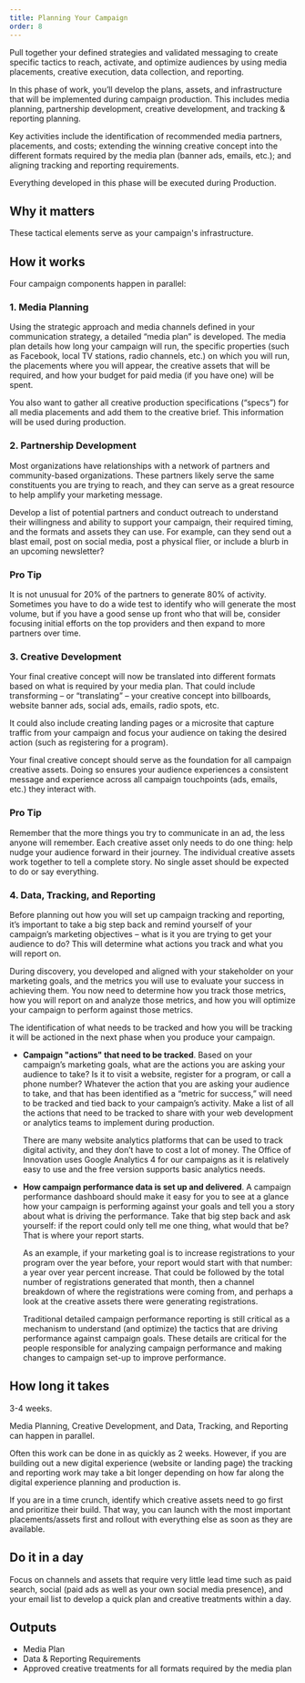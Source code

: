 ```yaml
---
title: Planning Your Campaign
order: 8
---
```


Pull together your defined strategies and validated messaging to create specific tactics to reach, activate, and optimize audiences by using media placements, creative execution, data collection, and reporting.

In this phase of work, you’ll develop the plans, assets, and infrastructure that will be implemented during campaign production. This includes media planning, partnership development, creative development, and tracking & reporting planning.

Key activities include the identification of recommended media partners, placements, and costs; extending the winning creative concept into the different formats required by the media plan (banner ads, emails, etc.); and aligning tracking and reporting requirements.

Everything developed in this phase will be executed during Production.

## Why it matters

These tactical elements serve as your campaign's infrastructure.

## How it works

Four campaign components happen in parallel:

### 1. Media Planning

Using the strategic approach and media channels defined in your communication strategy, a detailed “media plan” is developed. The media plan details how long your campaign will run, the specific properties (such as Facebook, local TV stations, radio channels, etc.) on which you will run, the placements where you will appear, the creative assets that will be required, and how your budget for paid media (if you have one) will be spent.

You also want to gather all creative production specifications (“specs”) for all media placements and add them to the creative brief. This information will be used during production.

### 2. Partnership Development

Most organizations have relationships with a network of partners and community-based organizations. These partners likely serve the same constituents you are trying to reach, and they can serve as a great resource to help amplify your marketing message.

Develop a list of potential partners and conduct outreach to understand their willingness and ability to support your campaign, their required timing, and the formats and assets they can use. For example, can they send out a blast email, post on social media, post a physical flier, or include a blurb in an upcoming newsletter?

<div class="usa-alert usa-alert--info margin-top-5">
    <div class="usa-alert__body">
        <h3 class="usa-alert__heading">Pro Tip</h3>
        <p class="usa-alert__text">
            It is not unusual for 20% of the partners to generate 80% of  activity. Sometimes you have to do a wide test to identify who will generate the most volume, but if you have a good sense up front who that will be, consider focusing initial efforts on the top providers and then expand to more partners over time.
        </p>
    </div>
</div>

### 3. Creative Development

Your final creative concept will now be translated into different formats based on what is required by your media plan. That could include transforming – or “translating” – your creative concept into billboards, website banner ads, social ads, emails, radio spots, etc.

It could also include creating landing pages or a microsite that capture traffic from your campaign and focus your audience on taking the desired action (such as registering for a program).

Your final creative concept should serve as the foundation for all campaign creative assets. Doing so ensures your audience experiences a consistent message and experience across all campaign touchpoints (ads, emails, etc.) they interact with.

<div class="usa-alert usa-alert--info margin-top-5">
    <div class="usa-alert__body">
        <h3 class="usa-alert__heading">Pro Tip</h3>
        <p class="usa-alert__text">
            Remember that the more things you try to communicate in an ad, the less anyone will remember. Each creative asset only needs to do one thing: help nudge your audience forward in their journey. The individual creative assets work together to tell a complete story. No single asset should be expected to do or say everything.
        </p>
    </div>
</div>

### 4. Data, Tracking, and Reporting

Before planning out how you will set up campaign tracking and reporting, it’s important to take a big step back and remind yourself of your campaign’s marketing objectives – what is it you are trying to get your audience to do? This will determine what actions you track and what you will report on.

During discovery, you developed and aligned with your stakeholder on your marketing goals, and the metrics you will use to evaluate your success in achieving them. You now need to determine how you track those metrics, how you will report on and analyze those metrics, and how you will optimize your campaign to perform against those metrics.

The identification of what needs to be tracked and how you will be tracking it will be actioned in the next phase when you produce your campaign.

- **Campaign "actions" that need to be tracked**. Based on your campaign’s marketing goals, what are the actions you are asking your audience to take? Is it to visit a website, register for a program, or call a phone number? Whatever the action that you are asking your audience to take, and that has been identified as a “metric for success,” will need to be tracked and tied back to your campaign’s activity. Make a list of all the actions that need to be tracked to share with your web development or analytics teams to implement during production.

  There are many website analytics platforms that can be used to track digital activity, and they don’t have to cost a lot of money. The Office of Innovation uses Google Analytics 4 for our campaigns as it is relatively easy to use and the free version supports basic analytics needs.

- **How campaign performance data is set up and delivered**. A campaign performance dashboard should make it easy for you to see at a glance how your campaign is performing against your goals and tell you a story about what is driving the performance. Take that big step back and ask yourself: if the report could only tell me one thing, what would that be? That is where your report starts.

  As an example, if your marketing goal is to increase registrations to your program over the year before, your report would start with that number: a year over year percent increase. That could be followed by the total number of registrations generated that month, then a channel breakdown of where the registrations were coming from, and perhaps a look at the creative assets there were generating registrations.

  Traditional detailed campaign performance reporting is still critical as a mechanism to understand (and optimize) the tactics that are driving performance against campaign goals. These details are critical for the people responsible for analyzing campaign performance and making changes to campaign set-up to improve performance.

## How long it takes

3-4 weeks.

Media Planning, Creative Development, and Data, Tracking, and Reporting can happen in parallel.

Often this work can be done in as quickly as 2 weeks. However, if you are building out a new digital experience (website or landing page) the tracking and reporting work may take a bit longer depending on how far along the digital experience planning and production is.

If you are in a time crunch, identify which creative assets need to go first and prioritize their build. That way, you can launch with the most important placements/assets first and rollout with everything else as soon as they are available.

## Do it in a day

Focus on channels and assets that require very little lead time such as paid search, social (paid ads as well as your own social media presence), and your email list to develop a quick plan and creative treatments within a day.

## Outputs

- Media Plan
- Data & Reporting Requirements
- Approved creative treatments for all formats required by the media plan
